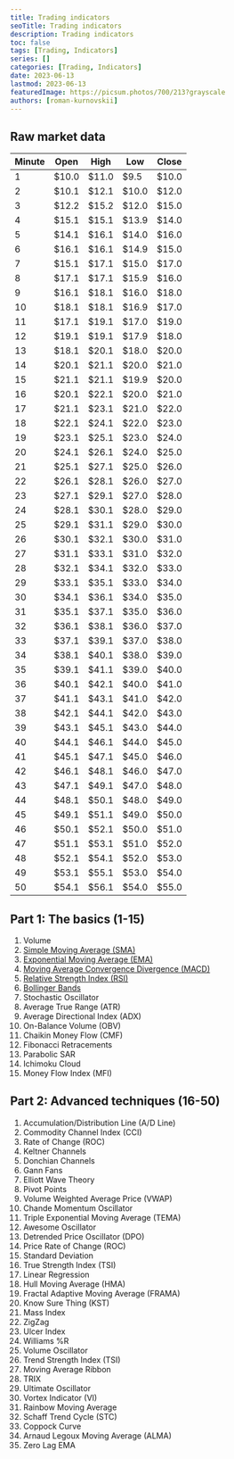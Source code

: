 ```yaml
---
title: Trading indicators
seoTitle: Trading indicators
description: Trading indicators
toc: false
tags: [Trading, Indicators]
series: []
categories: [Trading, Indicators]
date: 2023-06-13
lastmod: 2023-06-13
featuredImage: https://picsum.photos/700/213?grayscale
authors: [roman-kurnovskii]
---
```


## Raw market data

| Minute | Open  | High  | Low   | Close |
| ------ | ----- | ----- | ----- | ----- |
| 1      | $10.0 | $11.0 | $9.5  | $10.0 |
| 2      | $10.1 | $12.1 | $10.0 | $12.0 |
| 3      | $12.2 | $15.2 | $12.0 | $15.0 |
| 4      | $15.1 | $15.1 | $13.9 | $14.0 |
| 5      | $14.1 | $16.1 | $14.0 | $16.0 |
| 6      | $16.1 | $16.1 | $14.9 | $15.0 |
| 7      | $15.1 | $17.1 | $15.0 | $17.0 |
| 8      | $17.1 | $17.1 | $15.9 | $16.0 |
| 9      | $16.1 | $18.1 | $16.0 | $18.0 |
| 10     | $18.1 | $18.1 | $16.9 | $17.0 |
| 11     | $17.1 | $19.1 | $17.0 | $19.0 |
| 12     | $19.1 | $19.1 | $17.9 | $18.0 |
| 13     | $18.1 | $20.1 | $18.0 | $20.0 |
| 14     | $20.1 | $21.1 | $20.0 | $21.0 |
| 15     | $21.1 | $21.1 | $19.9 | $20.0 |
| 16     | $20.1 | $22.1 | $20.0 | $21.0 |
| 17     | $21.1 | $23.1 | $21.0 | $22.0 |
| 18     | $22.1 | $24.1 | $22.0 | $23.0 |
| 19     | $23.1 | $25.1 | $23.0 | $24.0 |
| 20     | $24.1 | $26.1 | $24.0 | $25.0 |
| 21     | $25.1 | $27.1 | $25.0 | $26.0 |
| 22     | $26.1 | $28.1 | $26.0 | $27.0 |
| 23     | $27.1 | $29.1 | $27.0 | $28.0 |
| 24     | $28.1 | $30.1 | $28.0 | $29.0 |
| 25     | $29.1 | $31.1 | $29.0 | $30.0 |
| 26     | $30.1 | $32.1 | $30.0 | $31.0 |
| 27     | $31.1 | $33.1 | $31.0 | $32.0 |
| 28     | $32.1 | $34.1 | $32.0 | $33.0 |
| 29     | $33.1 | $35.1 | $33.0 | $34.0 |
| 30     | $34.1 | $36.1 | $34.0 | $35.0 |
| 31     | $35.1 | $37.1 | $35.0 | $36.0 |
| 32     | $36.1 | $38.1 | $36.0 | $37.0 |
| 33     | $37.1 | $39.1 | $37.0 | $38.0 |
| 34     | $38.1 | $40.1 | $38.0 | $39.0 |
| 35     | $39.1 | $41.1 | $39.0 | $40.0 |
| 36     | $40.1 | $42.1 | $40.0 | $41.0 |
| 37     | $41.1 | $43.1 | $41.0 | $42.0 |
| 38     | $42.1 | $44.1 | $42.0 | $43.0 |
| 39     | $43.1 | $45.1 | $43.0 | $44.0 |
| 40     | $44.1 | $46.1 | $44.0 | $45.0 |
| 41     | $45.1 | $47.1 | $45.0 | $46.0 |
| 42     | $46.1 | $48.1 | $46.0 | $47.0 |
| 43     | $47.1 | $49.1 | $47.0 | $48.0 |
| 44     | $48.1 | $50.1 | $48.0 | $49.0 |
| 45     | $49.1 | $51.1 | $49.0 | $50.0 |
| 46     | $50.1 | $52.1 | $50.0 | $51.0 |
| 47     | $51.1 | $53.1 | $51.0 | $52.0 |
| 48     | $52.1 | $54.1 | $52.0 | $53.0 |
| 49     | $53.1 | $55.1 | $53.0 | $54.0 |
| 50     | $54.1 | $56.1 | $54.0 | $55.0 |

## Part 1: The basics (1-15)

1. Volume
1. [Simple Moving Average (SMA)](../sma)
1. [Exponential Moving Average (EMA)](../ema)
1. [Moving Average Convergence Divergence (MACD)](../macd)
1. [Relative Strength Index (RSI)](../rsi)
1. [Bollinger Bands](../bollinger_bands)
1. Stochastic Oscillator
1. Average True Range (ATR)
1. Average Directional Index (ADX)
1. On-Balance Volume (OBV)
1. Chaikin Money Flow (CMF)
1. Fibonacci Retracements
1. Parabolic SAR
1. Ichimoku Cloud
1. Money Flow Index (MFI)

## Part 2: Advanced techniques (16-50)

1. Accumulation/Distribution Line (A/D Line)
1. Commodity Channel Index (CCI)
1. Rate of Change (ROC)
1. Keltner Channels
1. Donchian Channels
1. Gann Fans
1. Elliott Wave Theory
1. Pivot Points
1. Volume Weighted Average Price (VWAP)
1. Chande Momentum Oscillator
1. Triple Exponential Moving Average (TEMA)
1. Awesome Oscillator
1. Detrended Price Oscillator (DPO)
1. Price Rate of Change (ROC)
1. Standard Deviation
1. True Strength Index (TSI)
1. Linear Regression
1. Hull Moving Average (HMA)
1. Fractal Adaptive Moving Average (FRAMA)
1. Know Sure Thing (KST)
1. Mass Index
1. ZigZag
1. Ulcer Index
1. Williams %R
1. Volume Oscillator
1. Trend Strength Index (TSI)
1. Moving Average Ribbon
1. TRIX
1. Ultimate Oscillator
1. Vortex Indicator (VI)
1. Rainbow Moving Average
1. Schaff Trend Cycle (STC)
1. Coppock Curve
1. Arnaud Legoux Moving Average (ALMA)
1. Zero Lag EMA
